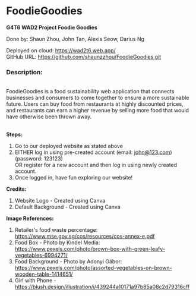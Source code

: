 # FoodieGoodies

<b>G4T6 WAD2 Project Foodie Goodies</b>

Done by: Shaun Zhou, John Tan, Alexis Seow, Darius Ng

Deployed on cloud: https://wad2t6.web.app/ </br>
GitHub URL: https://github.com/shaunzzhou/FoodieGoodies.git </br>

<h3>Description:</h3> </br>
FoodieGoodies is a food sustainability web application that connects businesses and consumers to come together to ensure a more sustainable future. Users can buy food from restaurants at highly discounted prices, and restaurants can earn a higher revenue by selling more food that would have otherwise been thrown away. </br> </br>

<b>Steps:</b>
1. Go to our deployed website as stated above
2. EITHER log in using pre-created account (email: john@123.com)(password: 123123) </br> OR register for a new account and then log in using newly created account.
3. Once logged in, have fun exploring our website!

<b>Credits:</b>

1. Website Logo - Created using Canva
2. Default Background - Created using Canva

<b>Image References:</b>

1. Retailer's food waste percentage: https://www.mse.gov.sg/cos/resources/cos-annex-e.pdf
2. Food Box - Photo by Kindel Media: https://www.pexels.com/photo/brown-box-with-green-leafy-vegetables-6994271/
3. Food Background - Photo by Adonyi Gábor: https://www.pexels.com/photo/assorted-vegetables-on-brown-wooden-table-1414651/
4. Girl with Phone - https://blush.design/illustration/i/439244a10171a97b85a08c2d79316cff
